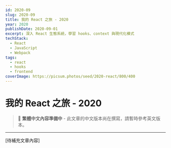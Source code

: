 ```yaml
---
id: 2020-09
slug: 2020-09
title: 我的 React 之旅 - 2020
year: 2020
publishDate: 2020-09-01
excerpt: 深入 React 生態系統，學習 hooks、context 與現代化模式
techStack:
  - React
  - JavaScript
  - Webpack
tags:
  - react
  - hooks
  - frontend
coverImage: https://picsum.photos/seed/2020-react/800/400
---
```


# 我的 React 之旅 - 2020

> 📝 **繁體中文內容準備中** - 此文章的中文版本尚在撰寫，請暫時參考英文版本。

---

[待補充文章內容]

